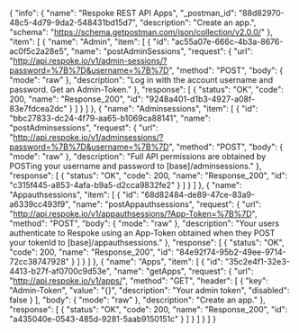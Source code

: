 {
  "info": {
    "name": "Respoke REST API Apps",
    "_postman_id": "88d82970-48c5-4d79-9da2-548431bd15d7",
    "description": "Create an app.",
    "schema": "https://schema.getpostman.com/json/collection/v2.0.0/"
  },
  "item": [
    {
      "name": "Admin",
      "item": [
        {
          "id": "ac55a07e-666c-4b3a-8676-ac0f5c2a28e5",
          "name": "postAdminSessions",
          "request": {
            "url": "http://api.respoke.io/v1/admin-sessions/?password=%7B%7D&username=%7B%7D",
            "method": "POST",
            "body": {
              "mode": "raw"
            },
            "description": "Log in with the account username and password. Get an Admin-Token."
          },
          "response": [
            {
              "status": "OK",
              "code": 200,
              "name": "Response_200",
              "id": "9248a401-d1b3-4927-a08f-83e7fdcea2dc"
            }
          ]
        }
      ]
    },
    {
      "name": "Adminsessions",
      "item": [
        {
          "id": "bbc27833-dc24-4f79-aa65-b1069ca88141",
          "name": "postAdminsessions",
          "request": {
            "url": "http://api.respoke.io/v1/adminsessions/?password=%7B%7D&username=%7B%7D",
            "method": "POST",
            "body": {
              "mode": "raw"
            },
            "description": "Full API permissions are obtained by POSTing your username and password to [base]/adminsessions."
          },
          "response": [
            {
              "status": "OK",
              "code": 200,
              "name": "Response_200",
              "id": "c315f445-a853-4afa-b9a5-d2cca9832fe2"
            }
          ]
        }
      ]
    },
    {
      "name": "Appauthsessions",
      "item": [
        {
          "id": "68d82484-de89-47ce-83a9-a6339cc493f9",
          "name": "postAppauthsessions",
          "request": {
            "url": "http://api.respoke.io/v1/appauthsessions/?App-Token=%7B%7D",
            "method": "POST",
            "body": {
              "mode": "raw"
            },
            "description": "Your users authenticate to Respoke using an App-Token obtained when they POST your tokenId to [base]/appauthsessions."
          },
          "response": [
            {
              "status": "OK",
              "code": 200,
              "name": "Response_200",
              "id": "84e92f74-95b2-49ee-9714-72cc38747928"
            }
          ]
        }
      ]
    },
    {
      "name": "Apps",
      "item": [
        {
          "id": "35c2e4f1-32e3-4413-b27f-af0700c9d53e",
          "name": "getApps",
          "request": {
            "url": "http://api.respoke.io/v1/apps/",
            "method": "GET",
            "header": [
              {
                "key": "Admin-Token",
                "value": "{}",
                "description": "Your admin token",
                "disabled": false
              }
            ],
            "body": {
              "mode": "raw"
            },
            "description": "Create an app."
          },
          "response": [
            {
              "status": "OK",
              "code": 200,
              "name": "Response_200",
              "id": "a435040e-0543-485d-9281-5aab9150151c"
            }
          ]
        }
      ]
    }
  ]
}